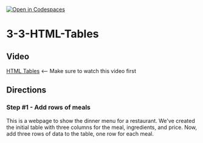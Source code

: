 [![Open in Codespaces](https://classroom.github.com/assets/launch-codespace-2972f46106e565e64193e422d61a12cf1da4916b45550586e14ef0a7c637dd04.svg)](https://classroom.github.com/open-in-codespaces?assignment_repo_id=21117740)
# 3-3-HTML-Tables

## Video
[HTML Tables](https://youtu.be/UL3Gvq2zOLs) <-- Make sure to watch this video first

## Directions 
### Step #1 - Add rows of meals <br>
This is a webpage to show the dinner menu for a restaurant. We've created the initial table with three columns for the meal, ingredients, and price. Now, add three rows of data to the table, one row for each meal.
